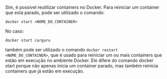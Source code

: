 Sim, é possível reutilizar containers no Docker. 
Para reiniciar um container que está parado, pode ser utilizado o comando:

```
docker start <NOME_DO_CONTAINER> 
```
No caso:
```
docker start carguru
```

também pode ser utilizado o comando ```docker restart <NOME_DO_CONTAINER>```, que é usado para reiniciar um ou mais containers que estão em execução no ambiente Docker. Ele difere do comando docker start porque não apenas inicia um container parado, mas também reinicia containers que já estão em execução.
